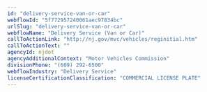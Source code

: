 ```yaml
---
id: "delivery-service-van-or-car"
webflowId: "5f772957240061aec97834bc"
urlSlug: "delivery-service-van-or-car"
webflowName: "Delivery Service (Van or Car)"
callToActionLink: "http://nj.gov/mvc/vehicles/reginitial.htm"
callToActionText: ""
agencyId: njdot
agencyAdditionalContext: "Motor Vehicles Commission"
divisionPhone: "(609) 292-6500"
webflowIndustry: "Delivery Service"
licenseCertificationClassification: "COMMERCIAL LICENSE PLATE"
---
```

